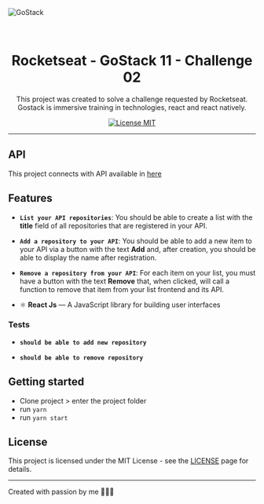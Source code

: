 <img alt="GoStack" src="https://storage.googleapis.com/golden-wind/bootcamp-gostack/header-desafios.png" />

<h1 align="center">
<br>
Rocketseat - GoStack 11 - Challenge 02
</h1>

<p align="center">
This project was created to solve a challenge requested by Rocketseat. 
Gostack is immersive training in technologies, react and react natively.</p>

<p align="center">
  <a href="https://opensource.org/licenses/MIT">
    <img src="https://img.shields.io/badge/License-MIT-blue.svg" alt="License MIT">
  </a>
</p>

<hr />

## API

This project connects with API available in [here](https://github.com/rubensojunior/gostack11-desafio-01)

## Features

- **`List your API repositories`**: You should be able to create a list with the **title** field of all repositories that are registered in your API.

- **`Add a repository to your API`**: You should be able to add a new item to your API via a button with the text **Add** and, after creation, you should be able to display the name after registration.

- **`Remove a repository from your API`**: For each item on your list, you must have a button with the text **Remove** that, when clicked, will call a function to remove that item from your list frontend and its API.

- ⚛️ **React Js** — A JavaScript library for building user interfaces

### Tests

- **`should be able to add new repository`**

- **`should be able to remove repository`**

## Getting started

- Clone project > enter the project folder
- run `yarn`
- run `yarn start`

## License

This project is licensed under the MIT License - see the [LICENSE](https://opensource.org/licenses/MIT) page for details.

---

Created with passion by me 👨🏻‍💻

